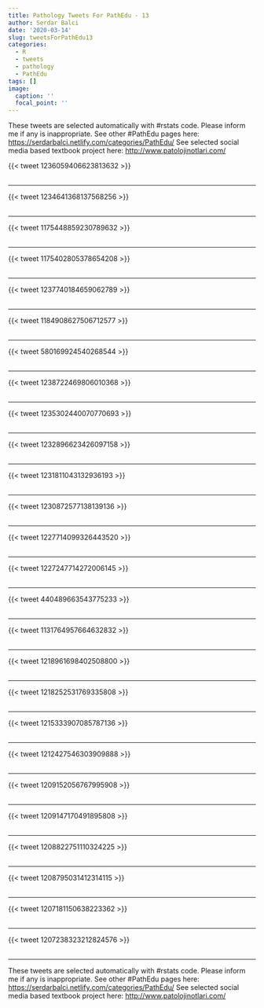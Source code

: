 ```yaml
---
title: Pathology Tweets For PathEdu - 13
author: Serdar Balci
date: '2020-03-14'
slug: tweetsForPathEdu13
categories:
  - R
  - tweets
  - pathology
  - PathEdu
tags: []
image:
  caption: ''
  focal_point: ''
---
```



These tweets are selected automatically with #rstats code. Please inform me if any is inappropriate.
See other #PathEdu pages here: https://serdarbalci.netlify.com/categories/PathEdu/ 
See selected social media based textbook project here: http://www.patolojinotlari.com/

{{< tweet 1236059406623813632 >}}
<br>
<br>
<hr>
{{< tweet 1234641368137568256 >}}
<br>
<br>
<hr>
{{< tweet 1175448859230789632 >}}
<br>
<br>
<hr>
{{< tweet 1175402805378654208 >}}
<br>
<br>
<hr>
{{< tweet 1237740184659062789 >}}
<br>
<br>
<hr>
{{< tweet 1184908627506712577 >}}
<br>
<br>
<hr>
{{< tweet 580169924540268544 >}}
<br>
<br>
<hr>
{{< tweet 1238722469806010368 >}}
<br>
<br>
<hr>
{{< tweet 1235302440070770693 >}}
<br>
<br>
<hr>
{{< tweet 1232896623426097158 >}}
<br>
<br>
<hr>
{{< tweet 1231811043132936193 >}}
<br>
<br>
<hr>
{{< tweet 1230872577138139136 >}}
<br>
<br>
<hr>
{{< tweet 1227714099326443520 >}}
<br>
<br>
<hr>
{{< tweet 1227247714272006145 >}}
<br>
<br>
<hr>
{{< tweet 440489663543775233 >}}
<br>
<br>
<hr>
{{< tweet 1131764957664632832 >}}
<br>
<br>
<hr>
{{< tweet 1218961698402508800 >}}
<br>
<br>
<hr>
{{< tweet 1218252531769335808 >}}
<br>
<br>
<hr>
{{< tweet 1215333907085787136 >}}
<br>
<br>
<hr>
{{< tweet 1212427546303909888 >}}
<br>
<br>
<hr>
{{< tweet 1209152056767995908 >}}
<br>
<br>
<hr>
{{< tweet 1209147170491895808 >}}
<br>
<br>
<hr>
{{< tweet 1208822751110324225 >}}
<br>
<br>
<hr>
{{< tweet 1208795031412314115 >}}
<br>
<br>
<hr>
{{< tweet 1207181150638223362 >}}
<br>
<br>
<hr>
{{< tweet 1207238323212824576 >}}
<br>
<br>
<hr>


These tweets are selected automatically with #rstats code. Please inform me if any is inappropriate.
See other #PathEdu pages here: https://serdarbalci.netlify.com/categories/PathEdu/ 
See selected social media based textbook project here: http://www.patolojinotlari.com/
